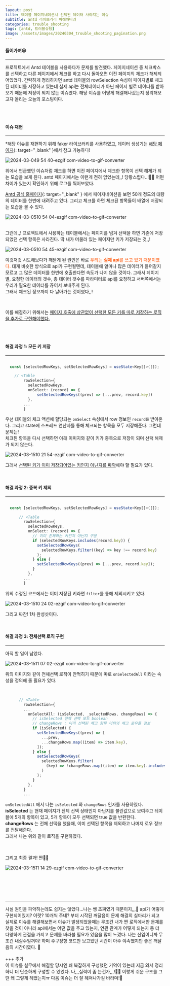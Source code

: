 ```yaml
---
layout: post
title: 테이블 페이지네이션시 선택된 데이터 사라지는 이슈
subtitle: antd 라이브러리 파해쳐버려
categories: trouble_shooting
tags: [antd, 트러블슈팅]
image: /assets/images/20240304_trouble_shooting_pagination.png
---
```


#### 들어가며😃

---

프로젝트에서 Antd 테이블을 사용하다가 문제를 발견했다. 페이지네이션 중 체크박스를 선택하고 다른 페이지에서 체크를 하고 다시 돌아오면 이전 페이지의 체크가 해제되어있었다. 간략하게 정리하자면 antd 테이블의 rowSelection 속성이 페이지별로 체크된 데이터를 저장하고 있는데 실제 api는 전체데이터가 아닌 페이지 별로 데이터를 받아오기 때문에 저장이 되지 않는 이슈였다. 해당 이슈를 어떻게 해결해나갔는지 정리해보고자 올리는 오늘의 포스팅이다.

<br/><br/>

#### 이슈 재현

---

\*해당 이슈를 재현하기 위해 faker 라이브러리를 사용하였고, 데이터 생성기는 [해당 페이지](https://ju-ju2.github.io/faker/2024/03/04/faker.seed.html){: target="\_blank" }에서 참고 가능하다!

![2024-03-049 54 40-ezgif com-video-to-gif-converter](https://github.com/ju-ju2/trouble_shooting/assets/71650663/5047ed74-a27c-4e53-94ae-f6eed4930244)

위에서 언급했던 이슈처럼 체크를 하면 이전 페이지에서 체크한 항목이 선택 해제가 되는 모습을 보게 된다. antd 페이지에서는 이런게 전혀 없었는데,,! 당황스럽다..!😵‍💫 어떤 차이가 있는지 확인하기 위해 로그를 찍어보았다.

[Antd 공식 홈페이지](https://ant.design/components/table){: target="\_blank" } 에서 페이지네이션을 보면 50개 정도의 대량의 데이터를 한번에 내려주고 있다. 그리고 체크를 하면 체크된 항목들이 배열에 저장되는 모습을 볼 수 있다.

![2024-03-0510 54 04-ezgif com-video-to-gif-converter](https://github.com/ju-ju2/ju-ju2.github.io/assets/71650663/508a957d-3fe8-4e59-870f-69e7e45e6f6f)
<br/><br/>

그런데,,! 프로젝트에서 사용하는 테이블에서는 페이지를 넘겨 선택을 하면 기존에 저장되었던 선택 항목은 사라진다. 딱 내가 머물러 있는 페이지만 키가 저장되는 것,,!

![2024-03-0510 54 45-ezgif com-video-to-gif-converter](https://github.com/ju-ju2/ju-ju2.github.io/assets/71650663/c5f24ac9-4231-464e-81b4-32b68ee970c6)

이것저것 시도해보다가 깨닫게 된 원인은 바로 <span style="color: #ff5100;">우리는 **실제 api**를 쓰고 있기 때문이였다.</span> 대게 비슷한 방식으로 api가 구현될텐데, 테이블에 얼마나 많은 데이터가 들어갈지 모르고 그 많은 데이터를 한번에 호출한다면 속도가 나지 않을 것이다. 그래서 페이지 별, 요청한 데이터의 갯수, 총 데이터 갯수를 파라미터로 api를 요청하고 서버쪽에서는 우리가 필요한 데이터를 끊어서 보내주게 된다.  
그래서 체크된 정보까지 다 날아가는 것이였다,,!

<br/>

이를 해결하기 위해서는 <u>페이지 호출에 상관없이 선택한 모든 키를 따로 저장하는 로직을 추가로 구현해야했다.</u>

<br/><br/>

#### 해결 과정 1: 모든 키 저장

---

```typescript

  const [selectedRowKeys, setSelectedRowKeys] = useState<Key[]>([]);

    // <Table
        rowSelection={
          selectedRowKeys,
          onSelect: (record) => {
              setSelectedRowKeys((prev) => [...prev, record.key])
          },
        ...
        }
```

우선 테이블의 체크 액션에 할당되는 `onSelect` 속성에서 row 정보인 `record를` 받아온다. 그리고 state에 스프레드 연산자를 통해 체크되는 항목을 모두 저장해준다. 그런데 문제는!  
체크된 항목을 다시 선택하면 아래 이미지와 같이 키가 중복으로 저장이 되며 선택 해제가 되지 않는다.

![2024-03-1510 21 54-ezgif com-video-to-gif-converter](https://github.com/ju-ju2/ju-ju2.github.io/assets/71650663/a33970a9-5688-4104-bae6-10e84e95b98d)

그래서 <u>선택된 키가 이미 저장되어있는 키인지 아닌지를 파악</u>해야 할 필요가 있다.

<br/>

#### 해결 과정 2: 중복 키 제외

---

```typescript

  const [selectedRowKeys, setSelectedRowKeys] = useState<Key[]>([]);

      // <Table
        rowSelection={
          selectedRowKeys,
          onSelect: (record) => {
            // 이미 존재하는 키인지 아닌지 구분
            if (selectedRowKeys.includes(record.key)) {
              setSelectedRowKeys(
                selectedRowKeys.filter((key) => key !== record.key)
              );
            } else {
              setSelectedRowKeys((prev) => [...prev, record.key]);
            }
          },
        ...
        }

```

위의 수정된 코드에서는 이미 저장된 키라면 `filter`를 통해 제외시키고 있다.

![2024-03-1510 24 02-ezgif com-video-to-gif-converter](https://github.com/ju-ju2/ju-ju2.github.io/assets/71650663/ab1a68ed-bf6f-46cf-94fd-ade54fceb096)

그리고 짜잔! 1차 완성샷이다.

<br/>

#### 해결 과정 3: 전체선택 로직 구현

---

아직 할 일이 남았다.

![2024-03-1511 07 02-ezgif com-video-to-gif-converter](https://github.com/ju-ju2/ju-ju2.github.io/assets/71650663/24d3a5f8-5bb0-4883-a726-cdbe299fdc66)

위의 이미지와 같이 전체선택 로직이 안먹히기 때문에 따로 `onSelectedAll` 이라는 속성을 정의해 줄 필요가 있다.

<br/>

```typescript
      // <Table
        rowSelection={
        ...
          onSelectAll: (isSelected, _selectedRows, changeRows) => {
            // isSelected 전체 선택 모드 boolean
            // changeRows : 이미 선택된 체크 항목 이외의 체크 로우들 정보
            if (isSelected) {
              setSelectedRowKeys((prev) => [
                ...prev,
                ...changeRows.map((item) => item.key),
              ]);
            } else {
              setSelectedRowKeys(
                selectedRowKeys.filter(
                  (key) => !changeRows.map((item) => item.key).includes(key)
                )
              );
            }
          },
        }
        ...
```

`onSelectedAll` 에서 나는 `isSelected` 와 `changeRows` 인자를 사용하였다.
**isSelected** 는 현재 페이지가 전체 선택 상태인지 아닌지를 불린값으로 보여주고 테이블에 5개의 항목이 있고, 5개 항목이 모두 선택되면 true 값을 반환한다.  
**changeRows** 는 전체 선택을 했을때, 이미 선택된 항목을 제외하고 나머지 로우 정보를 전달해준다.  
그래서 나는 위와 같이 로직을 구현하였다.

<br/><br/>
그리고 최종 결과! 짠🏋🏻

![2024-03-1511 14 29-ezgif com-video-to-gif-converter](https://github.com/ju-ju2/ju-ju2.github.io/assets/71650663/5b4fe233-ae9e-4421-a612-a33827eaa812)

<br/><br/><br/><br/>

---

사실 원인을 파악하는데도 쉽지는 않았다...나는 쌩 초짜였기 때문이지,,,🐥 api가 어떻게 구현되어있지? 어랏? 10개씩 주네? 부터 시작된 깨달음이 문제 해결의 실마리가 되고 실제로 이슈를 해결해보면서 이슈가 발생되었을때는 무조건 내가 짠 로직에서만 문제를 찾을 것이 아니라 api에서는 어떤 값을 주고 있는지, 연관 관계가 어떻게 되는지 등 더 다양하게 관점을 가지고 문제를 바라볼 필요가 있음을 많이 느꼈다. 나는 신입이니까 무조건 내실수일꺼야! 하며 주구장항 코드만 보고있던 시간이 아주 야속했지만 좋은 깨달음의 시간이였다. 🧐
<br/><br/>
+++ 추가  
이 이슈를 실무에서 해결할 당시엔 꽤 복잡하게 구성했던 기억이 있는데 지금 와서 정리하니 더 단순하게 구성할 수 있었다. 나,,,실력이 좀 는건가,,,!😵‍💫 이렇게 쉬운 구조를 그땐 왜 그렇게 헤맸는지ㅠ 다음 이슈는 더 잘 헤쳐나가길 바라며!🚀
